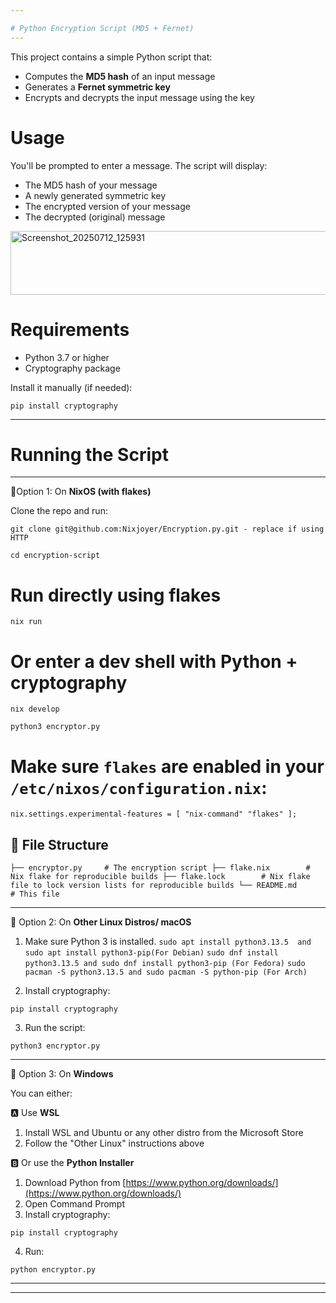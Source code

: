 ```yaml
---

# Python Encryption Script (MD5 + Fernet)
---
```


This project contains a simple Python script that:

* Computes the **MD5 hash** of an input message
* Generates a **Fernet symmetric key**
* Encrypts and decrypts the input message using the key

# Usage

You'll be prompted to enter a message. The script will display:

* The MD5 hash of your message
* A newly generated symmetric key
* The encrypted version of your message
* The decrypted (original) message
<img width="893" height="102" alt="Screenshot_20250712_125931" src="https://github.com/user-attachments/assets/ce5e4a99-7150-4613-9241-02f43670cbd9" />

# Requirements

* Python 3.7 or higher
* Cryptography package

Install it manually (if needed):

`pip install cryptography`

---

# Running the Script
---

🔹Option 1: On **NixOS (with flakes)**

Clone the repo and run:

`git clone git@github.com:Nixjoyer/Encryption.py.git - replace if using HTTP`

`cd encryption-script`

# Run directly using flakes
`nix run`

# Or enter a dev shell with Python + cryptography
`nix develop`

`python3 encryptor.py`

# Make sure `flakes` are enabled in your `/etc/nixos/configuration.nix`:

`nix.settings.experimental-features = [ "nix-command" "flakes" ];`

## 📁 File Structure
`
├── encryptor.py     # The encryption script
├── flake.nix        # Nix flake for reproducible builds
├── flake.lock        # Nix flake file to lock version lists for reproducible builds
└── README.md        # This file
`

---

🔹 Option 2: On **Other Linux Distros/ macOS**

1. Make sure Python 3 is installed.
`sudo apt install python3.13.5  and sudo apt install python3-pip(For Debian)`
`sudo dnf install python3.13.5 and sudo dnf install python3-pip (For Fedora)`
`sudo pacman -S python3.13.5 and sudo pacman -S python-pip (For Arch)`
 
3. Install cryptography:

`pip install cryptography`

3. Run the script:
   
`python3 encryptor.py`

---

🔹 Option 3: On **Windows**

You can either:

🅰️ Use **WSL**

1. Install WSL and Ubuntu or any other distro from the Microsoft Store
2. Follow the "Other Linux" instructions above

🅱️ Or use the **Python Installer**

1. Download Python from [https://www.python.org/downloads/](https://www.python.org/downloads/)
2. Open Command Prompt
3. Install cryptography:

`pip install cryptography`

4. Run:

`python encryptor.py`

---
---
